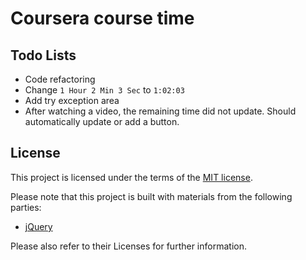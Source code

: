 # Coursera course time

## Todo Lists

- Code refactoring
- Change `1 Hour 2 Min 3 Sec` to `1:02:03`
- Add try exception area
- After watching a video, the remaining time did not update. Should automatically update or add a button.

## License

This project is licensed under the terms of the [MIT license](http://opensource.org/licenses/MIT).

Please note that this project is built with materials from the following parties:

- [jQuery](https://jquery.com/)

Please also refer to their Licenses for further information.
